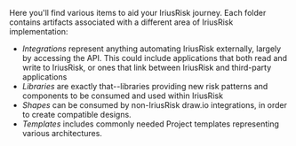 Here you'll find various items to aid your IriusRisk journey. Each folder contains artifacts associated with a different area of IriusRisk implementation:
- *Integrations* represent anything automating IriusRisk externally, largely by accessing the API. This could include applications that both read and write to IriusRisk, or ones that link between IriusRisk and third-party applications
- *Libraries* are exactly that--libraries providing new risk patterns and components to be consumed and used within IriusRisk
- *Shapes* can be consumed by non-IriusRisk draw.io integrations, in order to create compatible designs.
- *Templates* includes commonly needed Project templates representing various architectures.
